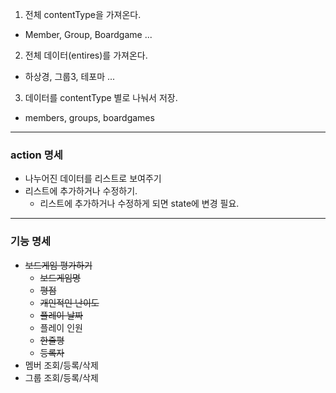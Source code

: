 
1. 전체 contentType을 가져온다.
- Member, Group, Boardgame ...
2. 전체 데이터(entires)를 가져온다.
- 하상경, 그룹3, 테포마 ...
3. 데이터를 contentType 별로 나눠서 저장.
- members, groups, boardgames


----- 
### action 명세
- 나누어진 데이터를 리스트로 보여주기
- 리스트에 추가하거나 수정하기.
  - 리스트에 추가하거나 수정하게 되면 state에 변경 필요.

------
### 기능 명세
- <del>보드게임 평가하기</del>
  - <del>보드게임명</del>
  - <del>평점</del>
  - <del>개인적인 난이도</del>
  - <del>플레이 날짜</del>
  - 플레이 인원
  - <del>한줄평</del>
  - <del>등록자</del>
- 멤버 조회/등록/삭제
- 그룹 조회/등록/삭제
